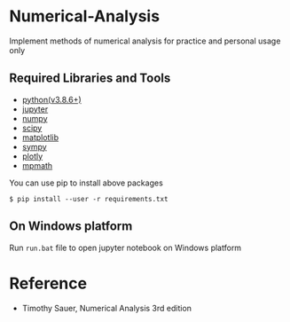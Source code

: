 # Numerical-Analysis 

Implement methods of numerical analysis for practice and personal usage only

## Required Libraries and Tools

- [python(v3.8.6+)](https://www.python.org/)
- [jupyter](http://jupyter.org/)
- [numpy](http://www.numpy.org/)
- [scipy](https://www.scipy.org/)
- [matplotlib](https://matplotlib.org/)
- [sympy](http://www.sympy.org/en/index.html)
- [plotly](https://plot.ly/)
- [mpmath](http://mpmath.org/)

You can use pip to install above packages 

```
$ pip install --user -r requirements.txt
```

## On Windows platform

Run `run.bat` file to open jupyter notebook on Windows platform

# Reference

- Timothy Sauer, Numerical Analysis 3rd edition
